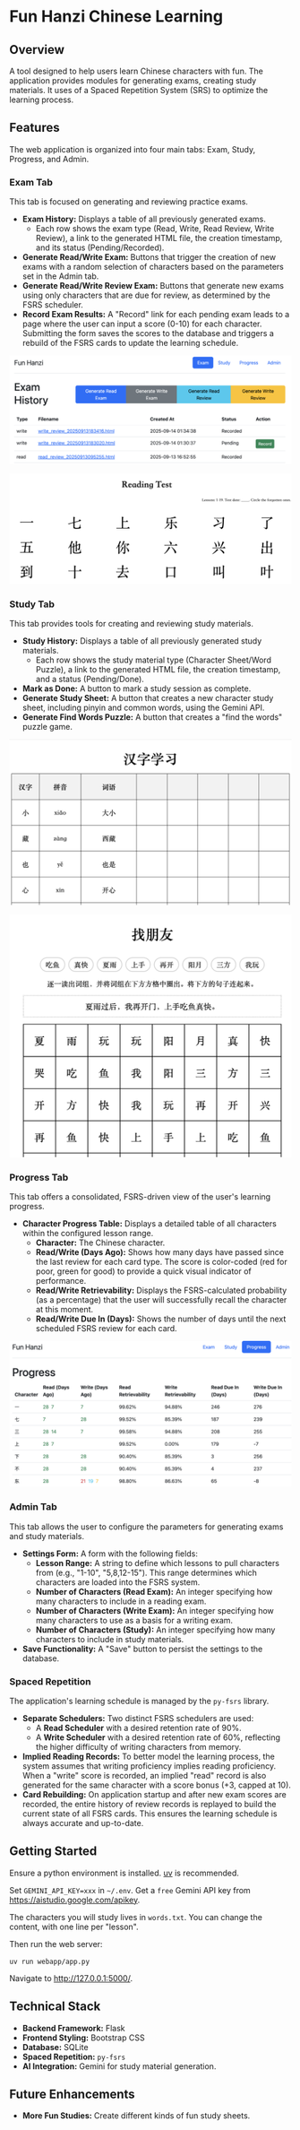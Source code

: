 # Fun Hanzi Chinese Learning

## Overview

A tool designed to help users learn Chinese characters with fun. The application provides modules for generating exams, creating study materials. It uses of a Spaced Repetition System (SRS) to optimize the learning process.

## Features

The web application is organized into four main tabs: Exam, Study, Progress, and Admin.

### Exam Tab

This tab is focused on generating and reviewing practice exams.

*   **Exam History:** Displays a table of all previously generated exams.
    *   Each row shows the exam type (Read, Write, Read Review, Write Review), a link to the generated HTML file, the creation timestamp, and its status (Pending/Recorded).
*   **Generate Read/Write Exam:** Buttons that trigger the creation of new exams with a random selection of characters based on the parameters set in the Admin tab.
*   **Generate Read/Write Review Exam:** Buttons that generate new exams using only characters that are due for review, as determined by the FSRS scheduler.
*   **Record Exam Results:** A "Record" link for each pending exam leads to a page where the user can input a score (0-10) for each character. Submitting the form saves the scores to the database and triggers a rebuild of the FSRS cards to update the learning schedule.

![Exam Tab](screenshots/exams.png)

![Reading test](screenshots/readingtest.png)

### Study Tab

This tab provides tools for creating and reviewing study materials.

*   **Study History:** Displays a table of all previously generated study materials.
    *   Each row shows the study material type (Character Sheet/Word Puzzle), a link to the generated HTML file, the creation timestamp, and a status (Pending/Done).
*   **Mark as Done:** A button to mark a study session as complete.
*   **Generate Study Sheet:** A button that creates a new character study sheet, including pinyin and common words, using the Gemini API.
*   **Generate Find Words Puzzle:** A button that creates a "find the words" puzzle game.

![Write Study Sheet](screenshots/writestudy.png)

![Puzzle Study Sheet](screenshots/puzzlestudy.png)


### Progress Tab

This tab offers a consolidated, FSRS-driven view of the user's learning progress.

*   **Character Progress Table:** Displays a detailed table of all characters within the configured lesson range.
    *   **Character:** The Chinese character.
    *   **Read/Write (Days Ago):** Shows how many days have passed since the last review for each card type. The score is color-coded (red for poor, green for good) to provide a quick visual indicator of performance.
    *   **Read/Write Retrievability:** Displays the FSRS-calculated probability (as a percentage) that the user will successfully recall the character at this moment.
    *   **Read/Write Due In (Days):** Shows the number of days until the next scheduled FSRS review for each card.

![Progress](screenshots/progress.png)

### Admin Tab

This tab allows the user to configure the parameters for generating exams and study materials.

*   **Settings Form:** A form with the following fields:
    *   **Lesson Range:** A string to define which lessons to pull characters from (e.g., "1-10", "5,8,12-15"). This range determines which characters are loaded into the FSRS system.
    *   **Number of Characters (Read Exam):** An integer specifying how many characters to include in a reading exam.
    *   **Number of Characters (Write Exam):** An integer specifying how many characters to use as a basis for a writing exam.
    *   **Number of Characters (Study):** An integer specifying how many characters to include in study materials.
*   **Save Functionality:** A "Save" button to persist the settings to the database.

### Spaced Repetition

The application's learning schedule is managed by the `py-fsrs` library.

*   **Separate Schedulers:** Two distinct FSRS schedulers are used:
    *   A **Read Scheduler** with a desired retention rate of 90%.
    *   A **Write Scheduler** with a desired retention rate of 60%, reflecting the higher difficulty of writing characters from memory.
*   **Implied Reading Records:** To better model the learning process, the system assumes that writing proficiency implies reading proficiency. When a "write" score is recorded, an implied "read" record is also generated for the same character with a score bonus (+3, capped at 10).
*   **Card Rebuilding:** On application startup and after new exam scores are recorded, the entire history of review records is replayed to build the current state of all FSRS cards. This ensures the learning schedule is always accurate and up-to-date.

## Getting Started

Ensure a python environment is installed. [uv](https://docs.astral.sh/uv/getting-started/installation/) is recommended.

Set `GEMINI_API_KEY=xxx` in `~/.env`. Get a `free` Gemini API key from https://aistudio.google.com/apikey.

The characters you will study lives in `words.txt`. You can change the content, with one line per "lesson".

Then run the web server:

```
uv run webapp/app.py
```

Navigate to http://127.0.0.1:5000/.

## Technical Stack

*   **Backend Framework:** Flask
*   **Frontend Styling:** Bootstrap CSS
*   **Database:** SQLite
*   **Spaced Repetition:** `py-fsrs`
*   **AI Integration:** Gemini for study material generation.

## Future Enhancements

*   **More Fun Studies:** Create different kinds of fun study sheets.
